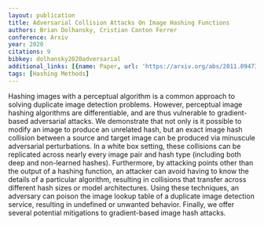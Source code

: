 ```yaml
---
layout: publication
title: Adversarial Collision Attacks On Image Hashing Functions
authors: Brian Dolhansky, Cristian Canton Ferrer
conference: Arxiv
year: 2020
citations: 9
bibkey: dolhansky2020adversarial
additional_links: [{name: Paper, url: 'https://arxiv.org/abs/2011.09473'}]
tags: [Hashing Methods]
---
```

Hashing images with a perceptual algorithm is a common approach to solving
duplicate image detection problems. However, perceptual image hashing
algorithms are differentiable, and are thus vulnerable to gradient-based
adversarial attacks. We demonstrate that not only is it possible to modify an
image to produce an unrelated hash, but an exact image hash collision between a
source and target image can be produced via minuscule adversarial
perturbations. In a white box setting, these collisions can be replicated
across nearly every image pair and hash type (including both deep and
non-learned hashes). Furthermore, by attacking points other than the output of
a hashing function, an attacker can avoid having to know the details of a
particular algorithm, resulting in collisions that transfer across different
hash sizes or model architectures. Using these techniques, an adversary can
poison the image lookup table of a duplicate image detection service, resulting
in undefined or unwanted behavior. Finally, we offer several potential
mitigations to gradient-based image hash attacks.